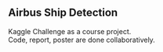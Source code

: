 ## Airbus Ship Detection
Kaggle Challenge as a course project.\
Code, report, poster are done collaboratively.
